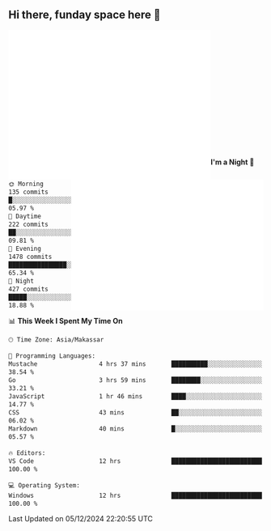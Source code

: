 ## Hi there, funday space here 🚀

<img align="left" width="400" alt="🌞" src="https://raw.githubusercontent.com/fhasnur/fhasnur/master/general.svg?token=ATQS65TR7ETTG5RLJUDIDBLBN34HE">
<img align="right" width="380" alt="🌞" src="https://raw.githubusercontent.com/fhasnur/fhasnur/master/statistics.svg?token=ATQS65TR7ETTG5RLJUDIDBLBN34HE">

<br><br><br><br><br><br><br><br><br><br><br><br><br><br>

<!--START_SECTION:waka-->
**I'm a Night 🦉** 

```text
🌞 Morning                135 commits         █░░░░░░░░░░░░░░░░░░░░░░░░   05.97 % 
🌆 Daytime                222 commits         ██░░░░░░░░░░░░░░░░░░░░░░░   09.81 % 
🌃 Evening                1478 commits        ████████████████░░░░░░░░░   65.34 % 
🌙 Night                  427 commits         █████░░░░░░░░░░░░░░░░░░░░   18.88 % 
```


📊 **This Week I Spent My Time On** 

```text
🕑︎ Time Zone: Asia/Makassar

💬 Programming Languages: 
Mustache                 4 hrs 37 mins       ██████████░░░░░░░░░░░░░░░   38.54 % 
Go                       3 hrs 59 mins       ████████░░░░░░░░░░░░░░░░░   33.21 % 
JavaScript               1 hr 46 mins        ████░░░░░░░░░░░░░░░░░░░░░   14.77 % 
CSS                      43 mins             ██░░░░░░░░░░░░░░░░░░░░░░░   06.02 % 
Markdown                 40 mins             █░░░░░░░░░░░░░░░░░░░░░░░░   05.57 % 

🔥 Editors: 
VS Code                  12 hrs              █████████████████████████   100.00 % 

💻 Operating System: 
Windows                  12 hrs              █████████████████████████   100.00 % 
```


 Last Updated on 05/12/2024 22:20:55 UTC
<!--END_SECTION:waka-->
